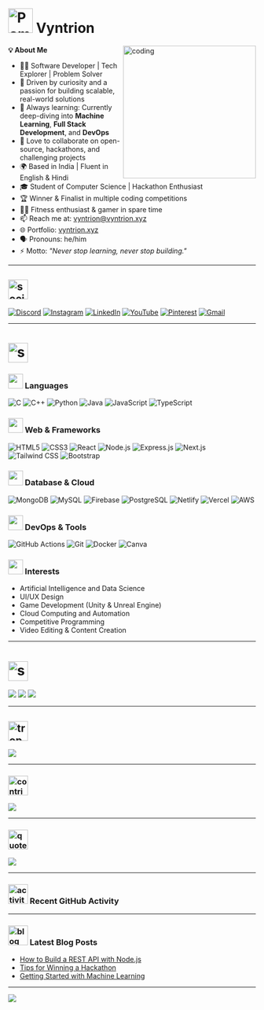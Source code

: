 # <img src="https://media.giphy.com/media/v1.Y2lkPTc5MGI3NjExdTdmbzhxOW16czJsNGJsdXRyM2J6aTBxOWk0MTJhNm1uczdxaHV3bSZlcD12MV9zdGlja2Vyc19zZWFyY2gmY3Q9cw/r3oOLlq6oKUw2TCMKD/giphy.gif" alt="Pomodoro Timer" width="50" height="50"/> Vyntrion

<img align="right" alt="coding" src="https://i.pinimg.com/originals/75/c2/f8/75c2f842863ae2df6b3ac2d0a4d63026.gif" width="270"/>

**💡 About Me**  
- 🧑‍💻 Software Developer | Tech Explorer | Problem Solver  
- 🚀 Driven by curiosity and a passion for building scalable, real-world solutions  
- 🌱 Always learning: Currently deep-diving into **Machine Learning**, **Full Stack Development**, and **DevOps**  
- 💬 Love to collaborate on open-source, hackathons, and challenging projects  
- 🌍 Based in India | Fluent in English & Hindi  
- 🎓 Student of Computer Science | Hackathon Enthusiast  
- 🏆 Winner & Finalist in multiple coding competitions  
- 🏋️‍♂️ Fitness enthusiast & gamer in spare time  
- 📫 Reach me at: vyntrion@vyntrion.xyz  
- 🌐 Portfolio: [vyntrion.xyz](https://vyntrion.xyz/)  
- 🗣️ Pronouns: he/him  
- ⚡ Motto: *"Never stop learning, never stop building."*

---

## <img src="https://media.giphy.com/media/dhGGpFEXFUN63MVaSR/giphy.gif?cid=ecf05e47oq0jsif8iqlwytewfowdp373e58zj3dk2osa7ljk&ep=v1_stickers_search&rid=giphy.gif&ct=s" width="40" height="40" alt="social"/>

[![Discord](https://img.shields.io/badge/Discord-5865F2?style=for-the-badge&logo=discord&logoColor=white)](https://discord.gg/your-discord-link)
[![Instagram](https://img.shields.io/badge/Instagram-E4405F?style=for-the-badge&logo=instagram&logoColor=white)](https://instagram.com/your_instagram)
[![LinkedIn](https://img.shields.io/badge/LinkedIn-0A66C2?style=for-the-badge&logo=linkedin&logoColor=white)](https://linkedin.com/in/your-linkedin)
[![YouTube](https://img.shields.io/badge/YouTube-FF0000?style=for-the-badge&logo=youtube&logoColor=white)](https://youtube.com/@your-youtube)
[![Pinterest](https://img.shields.io/badge/Pinterest-E60023?style=for-the-badge&logo=pinterest&logoColor=white)](https://pinterest.com/yourpinterest)
[![Gmail](https://img.shields.io/badge/Email-D14836?style=for-the-badge&logo=gmail&logoColor=white)](mailto:vyntrion@gmail.com)

---

# <img src="https://media4.giphy.com/media/v1.Y2lkPTc5MGI3NjExdWp1NHhqZzczODdxZDg0dzFwNWd2NzZrcjIxNmpxeTJyb3N3MmQ5MCZlcD12MV9pbnRlcm5hbF9naWZfYnlfaWQmY3Q9cw/WFZvB7VIXBgiz3oDXE/giphy.gif" width="40" height="40" alt="skills"/>

<div align="left">

### <img src="https://media.giphy.com/media/KAq5w47R9rmTuvWOWa/giphy.gif" width="30"/> Languages  
![C](https://img.shields.io/badge/C-00599C?style=for-the-badge&logo=c&logoColor=white)
![C++](https://img.shields.io/badge/C++-00599C?style=for-the-badge&logo=c%2B%2B&logoColor=white)
![Python](https://img.shields.io/badge/Python-3670A0?style=for-the-badge&logo=python&logoColor=ffdd54)
![Java](https://img.shields.io/badge/Java-ED8B00?style=for-the-badge&logo=openjdk&logoColor=white)
![JavaScript](https://img.shields.io/badge/JavaScript-323330?style=for-the-badge&logo=javascript&logoColor=F7DF1E)
![TypeScript](https://img.shields.io/badge/TypeScript-007ACC?style=for-the-badge&logo=typescript&logoColor=white)

### <img src="https://media.giphy.com/media/VLZQ9M0Qw7c7q/giphy.gif" width="30"/> Web & Frameworks  
![HTML5](https://img.shields.io/badge/HTML5-E34F26?style=for-the-badge&logo=html5&logoColor=white)
![CSS3](https://img.shields.io/badge/CSS3-1572B6?style=for-the-badge&logo=css3&logoColor=white)
![React](https://img.shields.io/badge/React-20232A?style=for-the-badge&logo=react&logoColor=61DAFB)
![Node.js](https://img.shields.io/badge/Node.js-339933?style=for-the-badge&logo=node.js&logoColor=white)
![Express.js](https://img.shields.io/badge/Express.js-000000?style=for-the-badge&logo=express&logoColor=white)
![Next.js](https://img.shields.io/badge/Next.js-000000?style=for-the-badge&logo=nextdotjs&logoColor=white)
![Tailwind CSS](https://img.shields.io/badge/TailwindCSS-06B6D4?style=for-the-badge&logo=tailwindcss&logoColor=white)
![Bootstrap](https://img.shields.io/badge/Bootstrap-7952B3?style=for-the-badge&logo=bootstrap&logoColor=white)

### <img src="https://media.giphy.com/media/3otPorWLQJq5GmHRtu/giphy.gif" width="30"/> Database & Cloud  
![MongoDB](https://img.shields.io/badge/MongoDB-4ea94b?style=for-the-badge&logo=mongodb&logoColor=white)
![MySQL](https://img.shields.io/badge/MySQL-4479A1?style=for-the-badge&logo=mysql&logoColor=white)
![Firebase](https://img.shields.io/badge/Firebase-FFCA28?style=for-the-badge&logo=firebase&logoColor=black)
![PostgreSQL](https://img.shields.io/badge/PostgreSQL-4169E1?style=for-the-badge&logo=postgresql&logoColor=white)
![Netlify](https://img.shields.io/badge/Netlify-00C7B7?style=for-the-badge&logo=netlify&logoColor=white)
![Vercel](https://img.shields.io/badge/Vercel-000?style=for-the-badge&logo=vercel&logoColor=white)
![AWS](https://img.shields.io/badge/AWS-232F3E?style=for-the-badge&logo=amazon-aws&logoColor=white)

### <img src="https://media.giphy.com/media/1n3ghd0kU7n2vQ3U/giphy.gif" width="30"/> DevOps & Tools  
![GitHub Actions](https://img.shields.io/badge/GitHub_Actions-2088FF?style=for-the-badge&logo=githubactions&logoColor=white)
![Git](https://img.shields.io/badge/Git-F05033?style=for-the-badge&logo=git&logoColor=white)
![Docker](https://img.shields.io/badge/Docker-2496ED?style=for-the-badge&logo=docker&logoColor=white)
![Canva](https://img.shields.io/badge/Canva-00C4CC?style=for-the-badge&logo=canva&logoColor=white)

### <img src="https://media.giphy.com/media/wgFWLRiND4bkyIy5C4/giphy.gif" width="30"/> Interests  
- Artificial Intelligence and Data Science  
- UI/UX Design  
- Game Development (Unity & Unreal Engine)  
- Cloud Computing and Automation  
- Competitive Programming  
- Video Editing & Content Creation

</div>

---

# <img src="https://media.giphy.com/media/v1.Y2lkPTc5MGI3NjExcG80bjUxNXo2cm9iYnVrb2I0bWI2MGtveXQ3aWJsNDJlemZqd2ZjeiZlcD12MV9zdGlja2Vyc19zZWFyY2gmY3Q9cw/9A4VXopO66WMraBtss/giphy.gif" width="40" height="40" alt="stats"/>

![](https://github-readme-stats.vercel.app/api?username=Vyntrion&theme=vision-friendly-dark&hide_border=false&include_all_commits=true&count_private=true)
![](https://nirzak-streak-stats.vercel.app/?user=Vyntrion&theme=vision-friendly-dark&hide_border=false)
![](https://github-readme-stats.vercel.app/api/top-langs/?username=Vyntrion&theme=vision-friendly-dark&hide_border=false&include_all_commits=true&count_private=true&layout=compact)

---

## <img src="https://media.giphy.com/media/v1.Y2lkPTc5MGI3NjExZ3ZxZGQ1MWQwYm81Y2p5YWk1MG92Z3BibDVxY3p0c3Q4YmdkZ3huYyZlcD12MV9zdGlja2Vyc19zZWFyY2gmY3Q9cw/VGUxZZPz33xqyqDlUF/giphy.gif" width="40" height="40" alt="trophy"/>

![](https://github-profile-trophy.vercel.app/?username=Vyntrion&theme=onedark&no-frame=false&no-bg=false&margin-w=4)

---

### <img src="https://media.giphy.com/media/v1.Y2lkPTc5MGI3NjExcWNpZm9vaXNicXUyMmowcGw4NWxwNGd2YTlxcTFrOG00ZGN0NDc2OSZlcD12MV9zdGlja2Vyc19zZWFyY2gmY3Q9cw/QJy4x1YfXJFQBDY824/giphy.gif" width="40" height="40" alt="contributor"/>

![](https://github-contributor-stats.vercel.app/api?username=Vyntrion&limit=5&theme=vision-friendly-dark&combine_all_yearly_contributions=true)

---

### <img src="https://media.giphy.com/media/v1.Y2lkPTc5MGI3NjExcWNpZm9vaXNicXUyMmowcGw4NWxwNGd2YTlxcTFrOG00ZGN0NDc2OSZlcD12MV9zdGlja2Vyc19zZWFyY2gmY3Q9cw/QJy4x1YfXJFQBDY824/giphy.gif" width="40" height="40" alt="quotes"/>

![](https://quotes-github-readme.vercel.app/api?type=horizontal&theme=dark)

---

### <img src="https://media.giphy.com/media/3orieT8RrUQbqgIdoE/giphy.gif" width="40" height="40" alt="activity"> Recent GitHub Activity

<!--START_SECTION:activity-->
<!-- Automatically updated by GitHub Actions or tools like GitHub Readme Activity. -->
<!--END_SECTION:activity-->

---

### <img src="https://media.giphy.com/media/13HgwGsXF0aiGY/giphy.gif" width="40" height="40" alt="blog"> Latest Blog Posts
<!-- BLOG-POST-LIST:START -->
<!-- Replace with your blog feed or use GitHub Actions to automate -->
- [How to Build a REST API with Node.js](#)
- [Tips for Winning a Hackathon](#)
- [Getting Started with Machine Learning](#)
<!-- BLOG-POST-LIST:END -->

---

[![](https://visitcount.itsvg.in/api?id=Vyntrion&icon=1&color=4)](https://visitcount.itsvg.in)

<!--
✨ Crafted professionally with animated flair and modern developer spirit  
🦄 For collaborations or opportunities, just reach out!
-->
